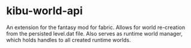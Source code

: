 # kibu-world-api
An extension for the fantasy mod for fabric. 
Allows for world re-creation from the persisted level.dat file. 
Also serves as runtime world manager, which holds handles to all created runtime worlds. 